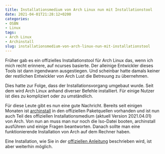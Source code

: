 ```yaml
---
title: Installationsmedium von Arch Linux nun mit Installationstool
date: 2021-04-01T21:28:12+0200
categories:
- OSBN
- Linux
tags:
- Arch Linux
- Archinstall
slug: installationsmedium-von-arch-linux-nun-mit-installationstool
---
```

Früher gab es ein offizielles Installationstool für Arch Linux das, wenn ich mich recht erinnere, auf ncurses basierte. Der alleinige Entwickler dieses Tools ist dann irgendwann ausgestiegen. Und scheinbar hatte damals keiner der restlichen Entwickler von Arch Lust die Betreuung zu übernehmen.

Dies hatte zur Folge, dass der Installationsvorgang umgebaut wurde. Seit dem wird Arch Linux anhand diverser Befehle installiert. Für einige Nutzer ist dies zu kompliziert oder zu umständlich.

Für diese Leute gibt es nun eine gute Nachricht. Bereits seit einigen Monaten ist [archinstall](https://github.com/Torxed/archinstall) in den offiziellen Paketquellen vorhanden und ist nun auch Teil des offiziellen Installationsmedium (aktuell Version 2021.04.01) von Arch. Von nun an muss man nur noch die Iso-Datei booten, archinstall ausführen und einige Fragen beantworten. Danach sollte man eine funktionierende Installation von Arch auf dem Rechner haben.

Eine Installation, wie Sie in der [offiziellen Anleitung](https://wiki.archlinux.org/index.php/Installation_guide) beschrieben wird, ist aber weiterhin möglich.
